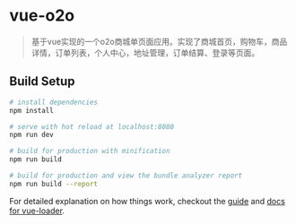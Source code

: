 # vue-o2o

> 基于vue实现的一个o2o商城单页面应用。实现了商城首页，购物车，商品详情，订单列表，个人中心，地址管理，订单结算、登录等页面。

## Build Setup

``` bash
# install dependencies
npm install

# serve with hot reload at localhost:8080
npm run dev

# build for production with minification
npm run build

# build for production and view the bundle analyzer report
npm run build --report
```

For detailed explanation on how things work, checkout the [guide](http://vuejs-templates.github.io/webpack/) and [docs for vue-loader](http://vuejs.github.io/vue-loader).
